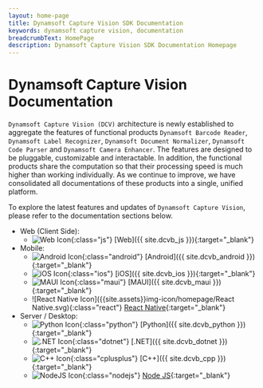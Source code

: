 ```yaml
---
layout: home-page
title: Dynamsoft Capture Vision SDK Documentation
keywords: dynamsoft capture vision, documentation
breadcrumbText: HomePage
description: Dynamsoft Capture Vision SDK Documentation Homepage
---
```


# Dynamsoft Capture Vision Documentation

`Dynamsoft Capture Vision (DCV)` architecture is newly established to aggregate the features of functional products `Dynamsoft Barcode Reader`, `Dynamsoft Label Recognizer`, `Dynamsoft Document Normalizer`, `Dynamsoft Code Parser` and `Dynamsoft Camera Enhancer`. The features are designed to be pluggable, customizable and interactable. In addition, the functional products share the computation so that their processing speed is much higher than working individually. As we continue to improve, we have consolidated all documentations of these products into a single, unified platform.

To explore the latest features and updates of `Dynamsoft Capture Vision`, please refer to the documentation sections below.

<div class="editionList"></div>

* Web (Client Side):
  * ![Web Icon]({{site.assets}}img-icon/homepage/js.svg){:class="js"} [Web]({{ site.dcvb_js }}){:target="_blank"}
* Mobile:
  * ![Android Icon]({{site.assets}}img-icon/homepage/Android.svg){:class="android"} [Android]({{ site.dcvb_android }}){:target="_blank"}
  * ![iOS Icon]({{site.assets}}img-icon/homepage/iOS.svg){:class="ios"} [iOS]({{ site.dcvb_ios }}){:target="_blank"}
  * ![MAUI Icon]({{site.assets}}img-icon/homepage/MAUI.svg){:class="maui"} [MAUI]({{ site.dcvb_maui }}){:target="_blank"}
  * ![React Native Icon]({{site.assets}}img-icon/homepage/React Native.svg){:class="react"} [React Native](https://github.com/Dynamsoft/capture-vision-react-native-samples/blob/main/README.md){:target="_blank"}
* Server / Desktop:
  * ![Python Icon]({{site.assets}}img-icon/homepage/Python.svg){:class="python"} [Python]({{ site.dcvb_python }}){:target="_blank"}
  * ![.NET Icon]({{site.assets}}img-icon/homepage/dotnet.svg){:class="dotnet"} [.NET]({{ site.dcvb_dotnet }}){:target="_blank"}
  * ![C++ Icon]({{site.assets}}img-icon/homepage/cplusplus.svg){:class="cplusplus"} [C++]({{ site.dcvb_cpp }}){:target="_blank"}
  * ![NodeJS Icon]({{site.assets}}img-icon/homepage/nodejs.svg){:class="nodejs"} [Node JS](https://github.com/Dynamsoft/capture-vision-nodejs-samples/){:target="_blank"}
